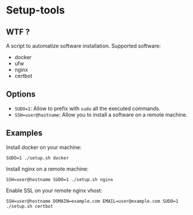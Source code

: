 # Setup-tools

## WTF ?

A script to automatize software installation. Supported software:
- docker
- ufw
- nginx
- certbot

## Options

- `SUDO=1`: Allow to prefix with `sudo` all the executed commands.
- `SSH=user@hostname`: Allow you to install a software on a remote machine.

## Examples

Install docker on your machine:
```
SUDO=1 ./setup.sh docker
```

Install nginx on a remote machine:
```
SSH=user@hostname SUDO=1 ./setup.sh nginx
```

Enable SSL on your remote nginx vhost:
```
SSH=user@hostname DOMAIN=example.com EMAIL=user@example.com SUDO=1 ./setup.sh certbot
```
